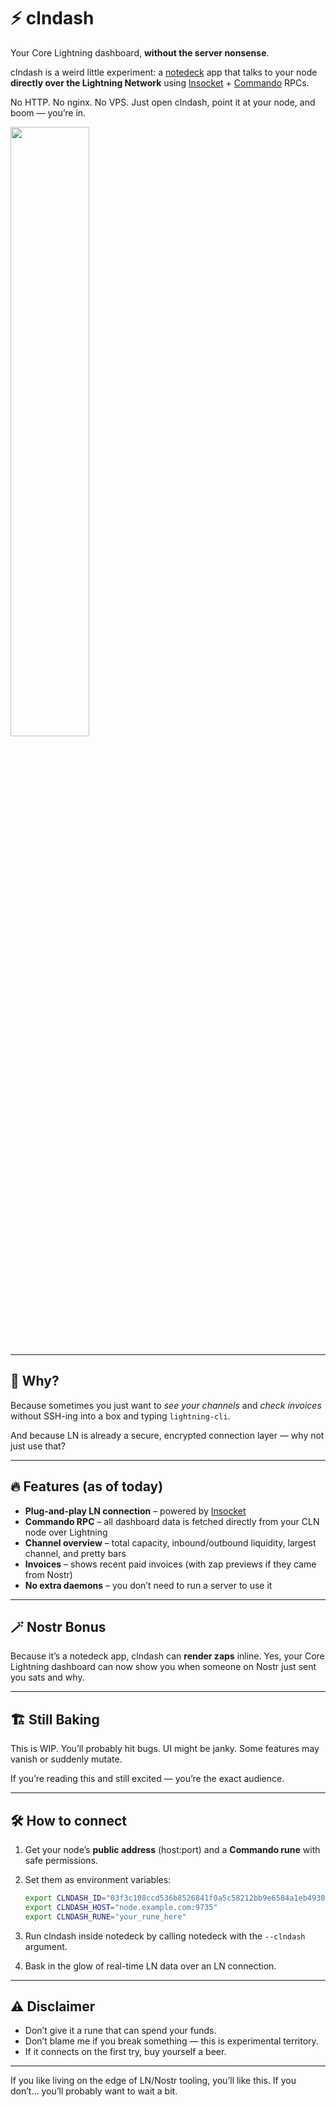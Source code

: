 # ⚡ clndash

Your Core Lightning dashboard, **without the server nonsense**.

clndash is a weird little experiment: a [notedeck][notedeck] app that talks to your node **directly over the Lightning Network** using [lnsocket][lnsocket] + [Commando][commando] RPCs.

No HTTP. No nginx. No VPS.
Just open clndash, point it at your node, and boom — you’re in.

<img src="https://jb55.com/s/476285c50d06c3ce.png" width="50%" />

---

## 🤯 Why?

Because sometimes you just want to *see your channels* and *check invoices* without SSH-ing into a box and typing `lightning-cli`.

And because LN is already a secure, encrypted connection layer — why not just use that?

---

## 🔥 Features (as of today)

* **Plug-and-play LN connection** – powered by [lnsocket][lnsocket]
* **Commando RPC** – all dashboard data is fetched directly from your CLN node over Lightning
* **Channel overview** – total capacity, inbound/outbound liquidity, largest channel, and pretty bars
* **Invoices** – shows recent paid invoices (with zap previews if they came from Nostr)
* **No extra daemons** – you don’t need to run a server to use it

---

## 🪄 Nostr Bonus

Because it’s a notedeck app, clndash can **render zaps** inline.
Yes, your Core Lightning dashboard can now show you when someone on Nostr just sent you sats and why.

---

## 🏗 Still Baking

This is WIP.
You’ll probably hit bugs. UI might be janky. Some features may vanish or suddenly mutate.

If you’re reading this and still excited — you’re the exact audience.

---

## 🛠 How to connect

1. Get your node’s **public address** (host\:port) and a **Commando rune** with safe permissions.
2. Set them as environment variables:

   ```bash
   export CLNDASH_ID="03f3c108ccd536b8526841f0a5c58212bb9e6584a1eb493080e7c1cc34f82dad71"
   export CLNDASH_HOST="node.example.com:9735"
   export CLNDASH_RUNE="your_rune_here"
   ```
3. Run clndash inside notedeck by calling notedeck with the `--clndash` argument.
4. Bask in the glow of real-time LN data over an LN connection.

---

## ⚠️ Disclaimer

* Don’t give it a rune that can spend your funds.
* Don’t blame me if you break something — this is experimental territory.
* If it connects on the first try, buy yourself a beer.

---

If you like living on the edge of LN/Nostr tooling, you’ll like this.
If you don’t… you’ll probably want to wait a bit.


[commando]: https://docs.corelightning.org/reference/commando
[lnsocket]: https://github.com/jb55/lnsocket-rs
[notedeck]: https://github.com/damus-io/notedeck
